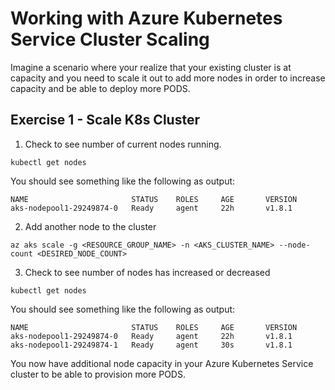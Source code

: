 # Working with Azure Kubernetes Service Cluster Scaling

Imagine a scenario where your realize that your existing cluster is at capacity and you need to scale it out to add more nodes in order to increase capacity and be able to deploy more PODS.

## Exercise 1 - Scale K8s Cluster
1. Check to see number of current nodes running.
```
kubectl get nodes
```
You should see something like the following as output:
```
NAME                       STATUS    ROLES     AGE       VERSION
aks-nodepool1-29249874-0   Ready     agent     22h       v1.8.1
```
2. Add another node to the cluster
```
az aks scale -g <RESOURCE_GROUP_NAME> -n <AKS_CLUSTER_NAME> --node-count <DESIRED_NODE_COUNT>
```
3. Check to see number of nodes has increased or decreased
```
kubectl get nodes
```
You should see something like the following as output:
```
NAME                       STATUS    ROLES     AGE       VERSION
aks-nodepool1-29249874-0   Ready     agent     22h       v1.8.1
aks-nodepool1-29249874-1   Ready     agent     30s       v1.8.1
```

You now have additional node capacity in your Azure Kubernetes Service cluster to be able to provision more PODS.